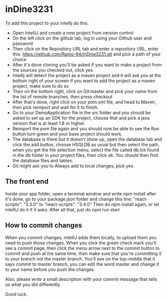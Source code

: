 # inDine3231

To add this project to your intellij do this:
* Open IntelliJ and create a new project from version control
* On the left click on the github tab, log in using your Github user and password
* Then click on the Repository URL tab and enter a repository URL, enter this: https://github.com/Ramo-94/inDine3231.git and pick a path of your choice
* After it's done cloning you'll be asked if you want to make a project from the sources you checked out, click yes
* Intellij will detect the project as a maven project and it will ask you at the bottom right of your screen if you want to add the project as a maven project, make sure to do so
* Then on the bottom right, click on Git:master and pick your name from the list of remote branches, then press checkout
* After that's done, right click on your pom.xml file, and head to Maven, then pick reimport and wait for it to finish.
* Go to your DemoApplication file in the src folder and you should be asked to set up an SDK for the project, choose that and pick a java version that is at least 1.8 or higher.
* Reimport the pom file again and you should now be able to see the Run button turn green and your base project should work.
* The database is there but it doesn't show up, open the database tab and click the add button, choose HSQLDB as usual but then select the path, when you get the file selection menu, select the file called db.lck found in the db folder in your project files, then click ok. You should then find the database files and tables.
* Git might ask you to Always add to local changes, pick yes.

## The front end

Inside your app folder, open a terminal window and write npm install
after it's done, go to your package.json folder and change this line:
    "react-scripts": "3.3.0"
    to
    "react-scripts": "3.4.0"
Then do npm install again, or let intelliJ do it if it asks.
After all that, just do npm run start

## How to commit changes

When you commit changes, intelliJ adds them locally, to upload them you need to push those changes.
When you click the green check mark you'll see a commit page, then click the menu arrow next to the commit button to commit and push at the same time, then make sure that you're committing it to your branch not the master branch. You'll see on the top-middle that it says commit to master branch, you can edit the word master and change it to your name before you push the changes.

Also, please write a small description with your commit message that tells us what you did differently.

Good luck.

